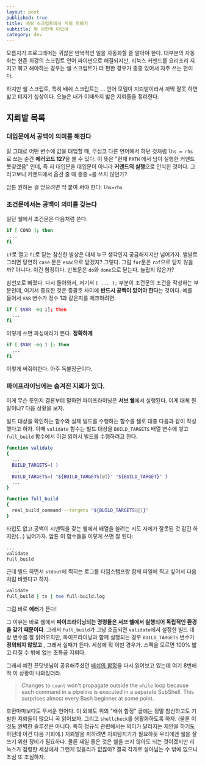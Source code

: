 ```yaml
---
layout: post
published: true
title: 배쉬 스크립트에서 지뢰 피하기
subtitle: 뭐 이딴게 다있어
category: dev
---
```


 모름지기 프로그래머는 귀찮은 반복적인 일을 자동화할 줄 알아야
 한다. 대부분의 자동화는 현존 최강의 스크립트 언어 파이썬으로
 해결되지만, 리눅스 커맨드를 요리조리 지지고 볶고 해야하는 경우는 쉘
 스크립트가 더 편한 경우가 종종 있어서 자주 쓰는 편이다.

 하지만 쉘 스크립트, 특히 배쉬 스크립트는 ... 언어 모델이 지뢰밭이라서
 까딱 잘못 하면 밟고 터지기 십상이다. 오늘은 내가 이때까지 밟은
 지뢰들을 정리한다.

## 지뢰밭 목록

### 대입문에서 공백이 의미를 해친다
 말 그대로 어떤 변수에 값을 대입할 때, 무심코 다른 언어에서 하던
 것처럼 `lhs = rhs` 로 쓰는 순간 **에러코드 127**을 볼 수 있다. 이
 뜻은 "현재 `PATH` 에서 님이 실행한 커맨드 못찾겠음" 인데, 즉 저
 대입문을 대입문이 아니라 **커맨드의 실행**으로 인식한
 것이다. 그러고보니 커맨드에서 옵션 줄 때 종종 `=`를 쓰지 않던가?

 암튼 원하는 걸 얻으려면 딱 붙여 써야 한다: `lhs=rhs`

### 조건문에서는 공백이 의미를 갖는다
 일단 쉘에서 조건문은 다음처럼 쓴다.

```bash
if [ COND ]; then
 ...
fi
```

 `if`로 열고 `fi`로 닫는 참신한 발상은 대체 누구 생각인지 궁금해지지만
 넘어가자. 뱀발로 그러면 당연히 `case` 문은 `esac`으로 닫겠지?
 그렇다. 그럼 `for`문은 `rof`으로 닫지 않을까? 아니다. 이건
 함정이다. 반복문은 `do`와 `done`으로 닫는다. 놀랍지 않은가?

 삼천포로 빠졌다. 다시 돌아와서, 저기서 `[ ... ];` 부분이 조건문의
 조건을 작성하는 부분인데, 여기서 중요한 것은 중괄호 사이에 **반드시
 공백이 있어야 한다**는 것이다. 예를 들어서 `VAR` 변수가 정수 1과
 같은지를 체크하려면:

```bash
if [ $VAR -eq 1]; then
  ...
fi
```

 이렇게 쓰면 파싱에러가 뜬다. **정확하게**

```bash
if [ $VAR -eq 1 ]; then
  ...
fi
```

 이렇게 써줘야한다. 아주 독불장군이다.


### 파이프라이닝에는 숨겨진 지뢰가 있다.
 이게 무슨 뜻인지 결론부터 말하면 파이프라이닝은 **서브 쉘**에서
 실행된다. 이게 대체 뭔 말이냐? 다음 상황을 보자.

 빌드 대상을 확인하는 함수와 실제 빌드를 수행하는 함수를 쉘로 대충
 다음과 같이 작성했다고 하자. 이때 `validate` 함수는 빌드 대상을
 `BUILD_TARGETS` 배열 변수에 쌓고 `full_build` 함수에서 이걸 읽어서
 빌드를 수행하려고 한다.

```bash
function validate
{
  ...
  BUILD_TARGETS=( )
  ...
  BUILD_TARGETS=( "${BUILD_TARGETS[@]}" "${BUILD_TARGET}" )
  ...
}

function full_build
{
  real_build_command --targets "${BUILD_TARGETS[@]}"
}
```

 타입도 없고 공백이 시맨틱을 갖는 쉘에서 배열을 쓸려는 시도 자체가
 잘못된 것 같긴 하지만(...) 넘어가자. 암튼 이 함수들을 이렇게 쓰면 잘
 된다:

```bash
...
validate
full_build
```

 근데 빌드 하면서 `stdout`에 찍히는 로그를 타임스탬프랑 함께 파일에 찍고
 싶어서 다음처럼 바꿨다고 하자.

```bash
validate
full_build | ts | tee full-build.log
```

 그럼 바로 **에러**가 뜬다!

 그 이유는 바로 쉘에서 **파이프라이닝되는 명령들은 서브 쉘에서
 실행되어 독립적인 환경을 갖기 때문이다**. 그래서 `full_build`가 그냥
 호출되면 `validate`에서 설정한 빌드 대상 변수를 잘 읽어오지만,
 파이프라이닝과 함께 실행되는 경우 `BUILD_TARGETS` 변수가 **정의되지
 않았고** , 그래서 실패가 뜬다. 세상에 뭐 이딴 경우가. 스펙을 모르면
 100% 밟고 터질 수 밖에 없는 초특급 지뢰다.

 그래서 예전 끈닷넷님이 공유해주셨던 [배쉬의
 함정](http://mywiki.wooledge.org/BashPitfalls)을 다시 읽어보고 있는데
 여기 8번에 딱 이 상황이 나와있더라.

> Changes to `count` won't propagate outside the `while` loop because
> each command in a pipeline is executed in a separate SubShell. This
> surprises almost every Bash beginner at some point.

 호환마마보다도 무서운 언어다. 이 외에도 위의 "배쉬 함정" 글에는 정말
 참신하고도 기발한 지뢰들이 많으니 꼭 읽어보자. 그리고 `shellcheck`를
 생활화하도록 하자. (물론 이것도 완벽한 솔루션은 아니다. 특히 정규식
 관련해서는 의미가 달라지는 제안을 하기도 하던데 이건 다음 기회에.)
 지뢰밭을 피하려면 지뢰탐지기가 필요하듯 우리에겐 쉘을 잘 쓰기 위한
 장비가 필요하다. 물론 제일 좋은 것은 쉘을 쓰지 않아도 되는 것이겠지만
 리눅스가 점령한 세상에서 그런게 있을리가 없잖아? 결국 각개로 살아남는
 수 밖에 없으니 조심 또 조심하자.
